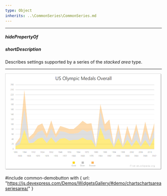 ```yaml
---
type: Object
inherits: ..\CommonSeries\CommonSeries.md
---
```

---
##### hidePropertyOf

##### shortDescription
Describes settings supported by a series of the *stacked area* type.

---
![DevExtreme HTML5 Charts StackedAreaSeriesType](/images/ChartJS/StackedArea.png)

#include common-demobutton with {
    url: "https://js.devexpress.com/Demos/WidgetsGallery/#demo/chartschartsareaseriesarea/"
}